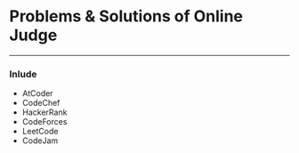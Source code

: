 # Problems & Solutions of Online Judge
* * *
### Inlude

+ AtCoder
+ CodeChef
+ HackerRank
+ CodeForces
+ LeetCode
+ CodeJam
